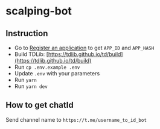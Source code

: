 # scalping-bot

## Instruction

- Go to [Register an application](https://my.telegram.org/apps) to get `APP_ID` and `APP_HASH`
- Build TDLib: [https://tdlib.github.io/td/build](https://tdlib.github.io/td/build)
- Run `cp .env.example .env`
- Update `.env` with your parameters
- Run `yarn`
- Run `yarn dev`

## How to get chatId

Send channel name to `https://t.me/username_to_id_bot`
